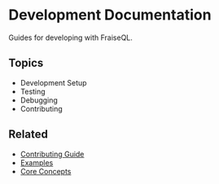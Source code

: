 # Development Documentation

Guides for developing with FraiseQL.

## Topics

- Development Setup
- Testing
- Debugging
- Contributing

## Related

- [Contributing Guide](../../CONTRIBUTING.md)
- [Examples](../../examples/)
- [Core Concepts](../core/)
